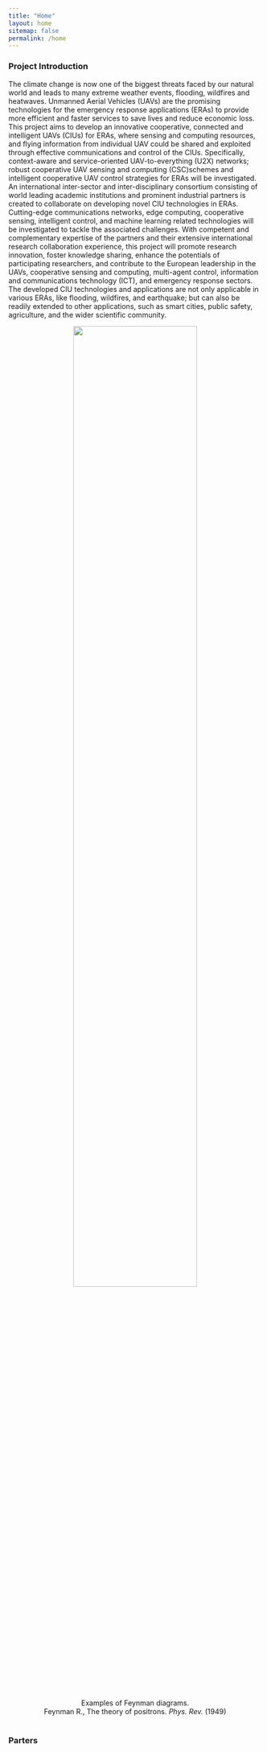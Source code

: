 ```yaml
---
title: "Home"
layout: home
sitemap: false
permalink: /home
---
```


<style>
.initial-content{
    margin: auto;
    width: 70%;
    border: 3px solid Silver;
    padding: 10px;
}
</style>

### Project Introduction

The climate change is now one of the biggest threats faced by our natural world and leads to many extreme weather events, flooding,
wildfires and heatwaves. Unmanned Aerial Vehicles (UAVs) are the promising technologies for the emergency response applications
(ERAs) to provide more efficient and faster services to save lives and reduce economic loss. This project aims to develop an innovative
cooperative, connected and intelligent UAVs (CIUs) for ERAs, where sensing and computing resources, and flying information from
individual UAV could be shared and exploited through effective communications and control of the CIUs. Specifically, context-aware
and service-oriented UAV-to-everything (U2X) networks; robust cooperative UAV sensing and computing (CSC)schemes and intelligent
cooperative UAV control strategies for ERAs will be investigated. An international inter-sector and inter-disciplinary consortium
consisting of world leading academic institutions and prominent industrial partners is created to collaborate on developing novel
CIU technologies in ERAs. Cutting-edge communications networks, edge computing, cooperative sensing, intelligent control, and
machine learning related technologies will be investigated to tackle the associated challenges. With competent and complementary
expertise of the partners and their extensive international research collaboration experience, this project will promote research innovation,
foster knowledge sharing, enhance the potentials of participating researchers, and contribute to the European leadership in the UAVs,
cooperative sensing and computing, multi-agent control, information and communications technology (ICT), and emergency response
sectors. The developed CIU technologies and applications are not only applicable in various ERAs, like flooding, wildfires, and
earthquake; but can also be readily extended to other applications, such as smart cities, public safety, agriculture, and the wider scientific
community.

<div class="container">
<div class="row">
<center>
<img src="{{ site.url }}{{ site.baseurl }}/images/banner.jpg" width="70%"/><br/>
Examples of Feynman diagrams. <br/>
Feynman R., The theory of positrons. <i>Phys. Rev.</i> (1949)
</center>
</div>
</div>
<br/>

### Parters
